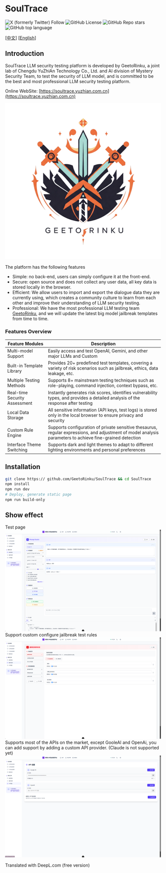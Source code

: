 # SoulTrace

![X (formerly Twitter) Follow](https://img.shields.io/twitter/follow/0chencc)
![GitHub License](https://img.shields.io/github/license/GeetoRinku/SoulTrace)
![GitHub Repo stars](https://img.shields.io/github/stars/GeetoRinku/SoulTrace)
![GitHub top language](https://img.shields.io/github/languages/top/GeetoRinku/SoulTrace)

\[[中文](README.md)\] \[[English](README_en.md)\]

## Introduction 

SoulTrace LLM security testing platform is developed by GeetoRinku, a joint lab of Chengdu YuZhiAn Technology Co., Ltd. and AI division of Mystery Security Team, to test the security of LLM model, and is committed to be the best and most professional LLM security testing platform.

Online WebSite: [https://soultrace.yuzhian.com.cn](https://soultrace.yuzhian.com.cn)

![logo.png](/img/logo.png) 

The platform has the following features 

 - Simple: no back-end, users can simply configure it at the front-end.
 - Secure: open source and does not collect any user data, all key data is stored locally in the browser.
 - Efficient: We allow users to import and export the dialogue data they are currently using, which creates a community culture to learn from each other and improve their understanding of LLM security testing.
 - Professional: We have the most professional LLM testing team [GeetoRinku](https://github.com/GeetoRinku), and we will update the latest big model jailbreak templates from time to time.

### Features Overview 

| Feature Modules | Description | 
| -------------- | ------------------------------------------------------------ | 
| Multi-model Support | Easily access and test OpenAI, Gemini, and other major LLMs and Custom | 
| Built-in Template Library | Provides 20+ predefined test templates, covering a variety of risk scenarios such as jailbreak, ethics, data leakage, etc. | 
| Multiple Testing Methods | Supports 8+ mainstream testing techniques such as role-playing, command injection, context bypass, etc. | 
| Real-time Security Assessment | Instantly generates risk scores, identifies vulnerability types, and provides a detailed analysis of the response after testing | 
| Local Data Storage | All sensitive information (API keys, test logs) is stored only in the local browser to ensure privacy and security | 
| Custom Rule Engine | Supports configuration of private sensitive thesaurus, regular expressions, and adjustment of model analysis parameters to achieve fine-grained detection | 
| Interface Theme Switching | Supports dark and light themes to adapt to different lighting environments and personal preferences | 

## Installation 

```sh 
git clone https:// github.com/GeetoRinku/SoulTrace && cd SoulTrace 
npm install 
npm run dev 
# Deploy, generate static page 
npm run build-only 
``` 

## Show effect 
Test page 
![](img/img1.png) 
Support custom configure jailbreak test rules 
![](img/img2.png) 
Supports most of the APIs on the market, except GooleAI and OpenAi, you can add support by adding a custom API provider. (Claude is not supported yet) 
![](img/img3.png)

Translated with DeepL.com (free version)